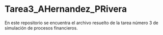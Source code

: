 # Tarea3_AHernandez_PRivera
En este repositorio se encuentra el archivo resuelto de la tarea número 3 de simulación de procesos financieros. 
